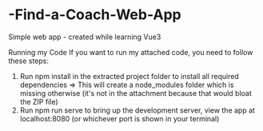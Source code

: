 # -Find-a-Coach-Web-App
Simple web app - created while learning Vue3

Running my Code
If you want to run my attached code, you need to follow these steps:
1. Run npm install in the extracted project folder to install all required dependencies => This
will create a node_modules folder which is missing otherwise (it's not in the attachment
because that would bloat the ZIP file)
2. Run npm run serve to bring up the development server, view the app at localhost:8080
(or whichever port is shown in your terminal)